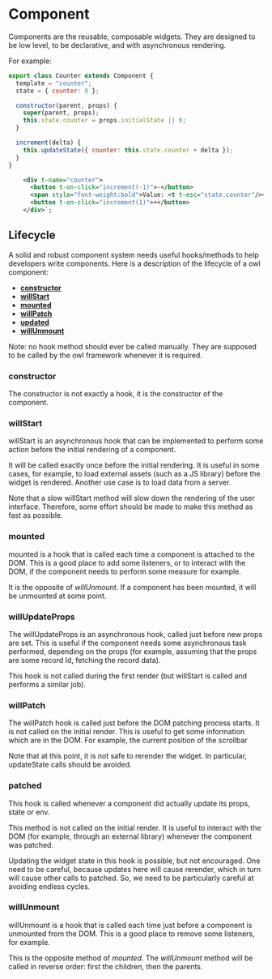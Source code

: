 # Component

Components are the reusable, composable widgets. They are designed to be low
level, to be declarative, and with asynchronous rendering.

For example:

```javascript
export class Counter extends Component {
  template = "counter";
  state = { counter: 0 };

  constructor(parent, props) {
    super(parent, props);
    this.state.counter = props.initialState || 0;
  }

  increment(delta) {
    this.updateState({ counter: this.state.counter + delta });
  }
}
```

```xml
    <div t-name="counter">
      <button t-on-click="increment(-1)">-</button>
      <span style="font-weight:bold">Value: <t t-esc="state.counter"/></span>
      <button t-on-click="increment(1)">+</button>
    </div>`;
```

## Lifecycle

A solid and robust component system needs useful hooks/methods to help
developers write components. Here is a description of the lifecycle of a owl
component:

- **[constructor](#constructor)**
- **[willStart](#willStart)**
- **[mounted](#mounted)**
- **[willPatch](#willPatch)**
- **[updated](#updated)**
- **[willUnmount](#willUnmount)**

Note: no hook method should ever be called manually. They are supposed to be
called by the owl framework whenever it is required.

### constructor

The constructor is not exactly a hook, it is the constructor of the component.

### willStart

willStart is an asynchronous hook that can be implemented to perform some
action before the initial rendering of a component.

It will be called exactly once before the initial rendering. It is useful
in some cases, for example, to load external assets (such as a JS library)
before the widget is rendered. Another use case is to load data from a server.

Note that a slow willStart method will slow down the rendering of the user
interface. Therefore, some effort should be made to make this method as
fast as possible.

### mounted

mounted is a hook that is called each time a component is attached to the
DOM. This is a good place to add some listeners, or to interact with the
DOM, if the component needs to perform some measure for example.

It is the opposite of _willUnmount_. If a component has been mounted, it will
be unmounted at some point.

### willUpdateProps

The willUpdateProps is an asynchronous hook, called just before new props
are set. This is useful if the component needs some asynchronous task
performed, depending on the props (for example, assuming that the props are
some record Id, fetching the record data).

This hook is not called during the first render (but willStart is called
and performs a similar job).

### willPatch

The willPatch hook is called just before the DOM patching process starts.
It is not called on the initial render. This is useful to get some
information which are in the DOM. For example, the current position of the
scrollbar

Note that at this point, it is not safe to rerender the widget. In
particular, updateState calls should be avoided.

### patched

This hook is called whenever a component did actually update its props,
state or env.

This method is not called on the initial render. It is useful to interact
with the DOM (for example, through an external library) whenever the
component was patched.

Updating the widget state in this hook is possible, but not encouraged.
One need to be careful, because updates here will cause rerender, which in
turn will cause other calls to patched. So, we need to be particularly
careful at avoiding endless cycles.

### willUnmount

willUnmount is a hook that is called each time just before a component is unmounted from
the DOM. This is a good place to remove some listeners, for example.

This is the opposite method of _mounted_. The _willUnmount_ method will be
called in reverse order: first the children, then the parents.
